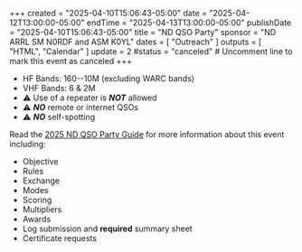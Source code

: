 +++
created = "2025-04-10T15:06:43-05:00"
date = "2025-04-12T13:00:00-05:00"
endTime = "2025-04-13T13:00:00-05:00"
publishDate = "2025-04-10T15:06:43-05:00"
title = "ND QSO Party"
sponsor = "ND ARRL SM N0RDF and ASM K0YL"
dates = [ "Outreach" ]
outputs = [ "HTML", "Calendar" ]
update = 2
#status = "canceled"	# Uncomment line to mark this event as canceled	
+++
* HF Bands: 160--10M (excluding WARC bands)
* VHF Bands: 6 & 2M
* :warning: Use of a repeater is ***NOT*** allowed
* :warning: ***NO*** remote or internet QSOs
* :warning: ***NO*** self-spotting

Read the [2025 ND QSO Party Guide][rules] for more information about
this event including:

* Objective
* Rules
* Exchange
* Modes
* Scoring
* Multipliers
* Awards
* Log submission and **required** summary sheet
* Certificate requests

[rules]: https://ndarrlsection.com/2025/2025_ND_QSO_Party_Rule.pdf
